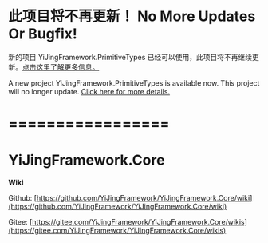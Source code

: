 # 此项目将不再更新！ No More Updates Or Bugfix! 

新的项目 YiJingFramework.PrimitiveTypes 已经可以使用，此项目将不再继续更新。[点击这里了解更多信息。](https://github.com/YiJingFramework/YiJingFramework.Core/wiki/Update-To-PrimitiveTypes)

A new project YiJingFramework.PrimitiveTypes is available now. This project will no longer update. [Click here for more details.](https://github.com/YiJingFramework/YiJingFramework.Core/wiki/Update-To-PrimitiveTypes)

# =================

# YiJingFramework.Core

**Wiki**

Github: [https://github.com/YiJingFramework/YiJingFramework.Core/wiki](https://github.com/YiJingFramework/YiJingFramework.Core/wiki)

Gitee: [https://gitee.com/YiJingFramework/YiJingFramework.Core/wikis](https://gitee.com/YiJingFramework/YiJingFramework.Core/wikis)